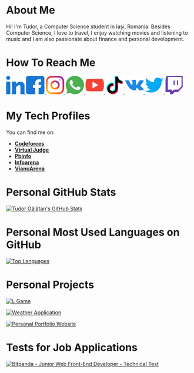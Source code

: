# About Me

Hi! I'm Tudor, a Computer Science student in Iași, Romania. Besides Computer Science, I love to travel, I enjoy watching movies and listening to music and I am also passionate about finance and personal development.

# How To Reach Me

<a href = "https://www.linkedin.com/in/tudorgalatan/">
    <img src = "Logos/LinkedIn.png" width = "auto" height = "50px" />
</a>

<a href = "https://www.facebook.com/galatantudor1">
    <img src = "Logos/Facebook.png" width = "auto" height = "50px" />
</a>

<a href = "https://www.instagram.com/tudorgalatan/">
    <img src = "Logos/Instagram.png" width = "auto" height = "50px" />
</a>

<a href = "https://wa.me/40720914270">
    <img src = "Logos/WhatsApp.png" width = "auto" height = "50px" />
</a>

<a href = "https://www.youtube.com/channel/UCgs4BhXYtjD6sZI0FFgxcSA">
    <img src = "Logos/YouTube.png" width = "auto" height = "50px" />
</a>

<a href = "https://www.tiktok.com/@galatantudor">
    <img src = "Logos/TikTok.png" width = "auto" height = "50px" />
</a>

<a href = "https://vk.com/tudorgalatan">
    <img src = "Logos/VKontakte.png" width = "auto" height = "50px" />
</a>

<a href = "https://twitter.com/tudorgalatan">
    <img src = "Logos/Twitter.png" width = "auto" height = "50px" />
</a>

<a href = "https://www.twitch.tv/tudorgalatan">
    <img src = "Logos/Twitch.png" width = "auto" height = "50px" />
</a>

# My Tech Profiles

You can find me on:
- **[Codeforces][Codeforces]**
- **[Virtual Judge][Virtual Judge]**
- **[Pbinfo][Pbinfo]**
- **[Infoarena][Infoarena]**
- **[VianuArena][VianuArena]**

[Codeforces]: https://codeforces.com/profile/TudorGalatan
[Virtual Judge]: https://vjudge.net/user/tudorgalatan
[Pbinfo]: https://www.pbinfo.ro/profil/tudorgalatan
[Infoarena]: https://www.infoarena.ro/utilizator/tudorgalatan
[VianuArena]: http://varena.ro/utilizator/tudorgalatan

# Personal GitHub Stats

[![Tudor Gălățan's GitHub Stats](https://github-readme-stats.vercel.app/api?username=TudorGalatan&count_private=true&show_icons=true&theme=dark&include_all_commits=true)](https://github.com/TudorGalatan?tab=repositories)

# Personal Most Used Languages on GitHub

[![Top Languages](https://github-readme-stats.vercel.app/api/top-langs/?username=TudorGalatan&langs_count=10&theme=dark)](https://github.com/TudorGalatan?tab=repositories)

# Personal Projects

[![L Game](https://github-readme-stats.vercel.app/api/pin/?username=TudorGalatan&repo=L-Game&theme=dark)](https://github.com/TudorGalatan/L-Game)

[![Weather Application](https://github-readme-stats.vercel.app/api/pin/?username=TudorGalatan&repo=Weather_Application&theme=dark)](https://github.com/TudorGalatan/Weather_Application)

[![Personal Portfolio Website](https://github-readme-stats.vercel.app/api/pin/?username=TudorGalatan&repo=Personal_Portfolio_Website&theme=dark)](https://github.com/TudorGalatan/Personal_Portfolio_Website)

# Tests for Job Applications

[![Bitpanda - Junior Web Front-End Developer - Technical Test](https://github-readme-stats.vercel.app/api/pin/?username=TudorGalatan&repo=Bitpanda_Junior_Front-End_Developer_Test&theme=dark)](https://github.com/TudorGalatan/Bitpanda_Junior_Front-End_Developer_Test)
